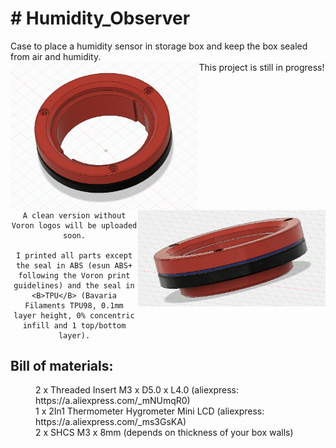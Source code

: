 <body>
  <h1># Humidity_Observer</h1>
<div>Case to place a humidity sensor in storage box and keep the box sealed from air and humidity.</div>
    <img src="https://github.com/flow1990/Humidity_Observer/blob/main/pictures/front_view_voron_design.png" alt="front_view_voron_design" width="300" align="left">
    <img src="https://github.com/flow1990/Humidity_Observer/blob/main/pictures/side_view.png" alt="side" width="300" align="right">
  <div align="middle">
    This project is still in progress!

    A clean version without Voron logos will be uploaded soon.

    I printed all parts except the seal in ABS (esun ABS+ following the Voron print guidelines) and the seal in <B>TPU</B> (Bavaria Filaments TPU98, 0.1mm        layer height, 0% concentric infill and 1 top/bottom layer).
  </div>
  <p>
      <h2>Bill of materials:</h2>
  <dl>
    <dd>2 x Threaded Insert M3 x D5.0 x L4.0 (aliexpress: https://a.aliexpress.com/_mNUmqR0)</dd>
    <dd>1 x 2In1 Thermometer Hygrometer Mini LCD (aliexpress: https://a.aliexpress.com/_ms3GsKA)</dd>
    <dd>2 x SHCS M3 x 8mm (depends on thickness of your box walls)</dd>
  </dl>
  </p>
</body>
